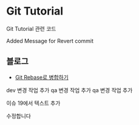 Git Tutorial
======
Git Tutorial 관련 코드

Added Message for Revert commit

## 블로그
- <a href="https://advenoh.tistory.com/50" target="_blank">Git Rebase로 병합하기</a>

dev 변경 작업 추가
qa 변경 작업 추가
qa 변경 작업 추가

이슈 19에서 텍스트 추가 

수정합니다